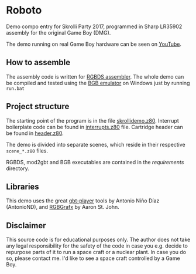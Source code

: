 Roboto
===============
Demo compo entry for Skrolli Party 2017,
programmed in Sharp LR35902 assembly for the original Game Boy (DMG).

The demo running on real Game Boy hardware can be seen on [YouTube](https://youtu.be/WmMDLpUQ0oU).


How to assemble
---------------
The assembly code is written for [RGBDS assembler](https://github.com/rednex/rgbds). The whole demo can be compiled and tested using the [BGB emulator](http://bgb.bircd.org/) on Windows just by running `run.bat`

Project structure
-----------------
The starting point of the program is in the file [skrollidemo.z80](skrollidemo.z80). Interrupt boilerplate code can be found in [interrupts.z80](interrupts.z80) file. Cartridge header can be found in [header.z80](header.z80).

The demo is divided into separate scenes, which reside in their respective `scene_*.z80` files.

RGBDS, mod2gbt and BGB executables are contained in the *requirements* directory.

Libraries
---------
This demo uses the great [gbt-player](https://github.com/AntonioND/gbt-player) tools by Antonio Niño Díaz (AntonioND), and [RGBGrafx](http://www.aaronstj.com/files/rgbgrafx.zip) by Aaron St. John.

Disclaimer
----------
This source code is for educational purposes only. The author does not take any legal responsibility for the safety of the code in case you e.g. decide to repurpose parts of it to run a space craft or a nuclear plant. In case you do so, please contact me. I'd like to see a space craft controlled by a Game Boy.
